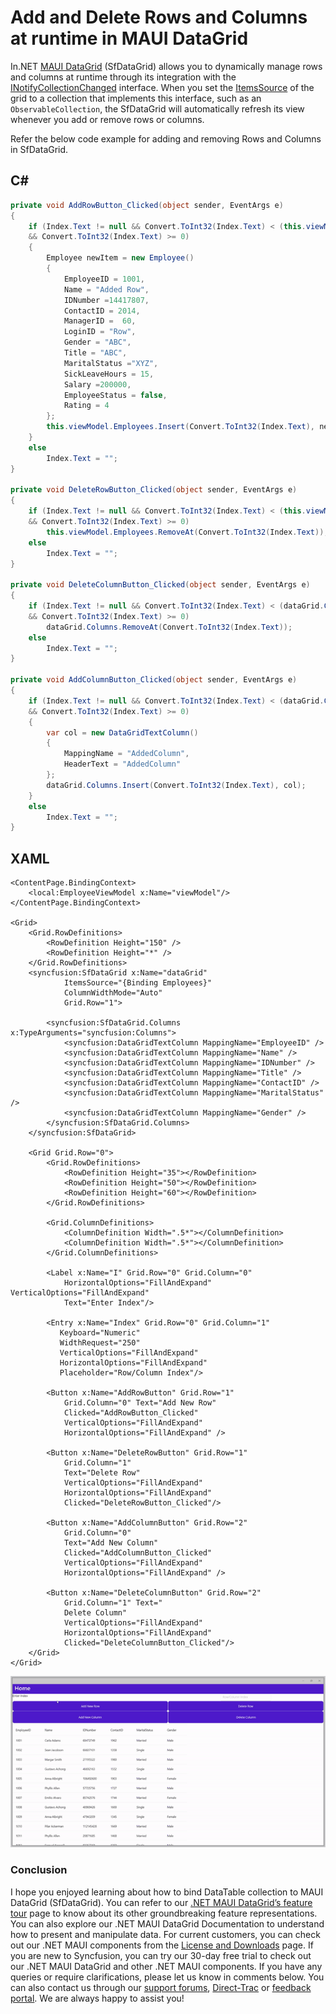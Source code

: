 # Add and Delete Rows and Columns at runtime in MAUI DataGrid
In.NET [MAUI DataGrid](https://www.syncfusion.com/maui-controls/maui-datagrid) (SfDataGrid) allows you to dynamically manage rows and columns at runtime through its integration with the [INotifyCollectionChanged](https://learn.microsoft.com/en-us/dotnet/api/system.componentmodel.inotifypropertychanged?view=net-7.0) interface. When you set the [ItemsSource](https://help.syncfusion.com/cr/maui/Syncfusion.Maui.DataGrid.SfDataGrid.html#Syncfusion_Maui_DataGrid_SfDataGrid_ItemsSource) of the grid to a collection that implements this interface, such as an `ObservableCollection`, the SfDataGrid will automatically refresh its view whenever you add or remove rows or columns.

Refer the below code example for adding and removing Rows and Columns in SfDataGrid.
## C#

```C#
private void AddRowButton_Clicked(object sender, EventArgs e)
{
    if (Index.Text != null && Convert.ToInt32(Index.Text) < (this.viewModel.Employees.Count)
    && Convert.ToInt32(Index.Text) >= 0)
    {
        Employee newItem = new Employee()
        {
            EmployeeID = 1001,
            Name = "Added Row",
            IDNumber =14417807,
            ContactID = 2014,
            ManagerID =  60,
            LoginID = "Row",
            Gender = "ABC",
            Title = "ABC",
            MaritalStatus ="XYZ",
            SickLeaveHours = 15,
            Salary =200000,
            EmployeeStatus = false,
            Rating = 4
        };
        this.viewModel.Employees.Insert(Convert.ToInt32(Index.Text), newItem);
    }
    else
        Index.Text = "";
}

private void DeleteRowButton_Clicked(object sender, EventArgs e)
{
    if (Index.Text != null && Convert.ToInt32(Index.Text) < (this.viewModel.Employees.Count)
    && Convert.ToInt32(Index.Text) >= 0)
        this.viewModel.Employees.RemoveAt(Convert.ToInt32(Index.Text));
    else
        Index.Text = "";
}

private void DeleteColumnButton_Clicked(object sender, EventArgs e)
{
    if (Index.Text != null && Convert.ToInt32(Index.Text) < (dataGrid.Columns.Count)
    && Convert.ToInt32(Index.Text) >= 0)
        dataGrid.Columns.RemoveAt(Convert.ToInt32(Index.Text));
    else
        Index.Text = "";
}

private void AddColumnButton_Clicked(object sender, EventArgs e)
{
    if (Index.Text != null && Convert.ToInt32(Index.Text) < (dataGrid.Columns.Count)
    && Convert.ToInt32(Index.Text) >= 0)
    {
        var col = new DataGridTextColumn()
        {
            MappingName = "AddedColumn",
            HeaderText = "AddedColumn"
        };
        dataGrid.Columns.Insert(Convert.ToInt32(Index.Text), col);
    }
    else
        Index.Text = "";
}
```
## XAML
```XAML
<ContentPage.BindingContext>
    <local:EmployeeViewModel x:Name="viewModel"/>
</ContentPage.BindingContext>

<Grid>
    <Grid.RowDefinitions>
        <RowDefinition Height="150" />
        <RowDefinition Height="*" />
    </Grid.RowDefinitions>
    <syncfusion:SfDataGrid x:Name="dataGrid"
            ItemsSource="{Binding Employees}"
            ColumnWidthMode="Auto"
            Grid.Row="1">

        <syncfusion:SfDataGrid.Columns x:TypeArguments="syncfusion:Columns">
            <syncfusion:DataGridTextColumn MappingName="EmployeeID" />
            <syncfusion:DataGridTextColumn MappingName="Name" />
            <syncfusion:DataGridTextColumn MappingName="IDNumber" />
            <syncfusion:DataGridTextColumn MappingName="Title" />
            <syncfusion:DataGridTextColumn MappingName="ContactID" />
            <syncfusion:DataGridTextColumn MappingName="MaritalStatus" />
            <syncfusion:DataGridTextColumn MappingName="Gender" />
        </syncfusion:SfDataGrid.Columns>
    </syncfusion:SfDataGrid>

    <Grid Grid.Row="0">
        <Grid.RowDefinitions>
            <RowDefinition Height="35"></RowDefinition>
            <RowDefinition Height="50"></RowDefinition>
            <RowDefinition Height="60"></RowDefinition>
        </Grid.RowDefinitions>

        <Grid.ColumnDefinitions>
            <ColumnDefinition Width=".5*"></ColumnDefinition>
            <ColumnDefinition Width=".5*"></ColumnDefinition>
        </Grid.ColumnDefinitions>

        <Label x:Name="I" Grid.Row="0" Grid.Column="0" 
            HorizontalOptions="FillAndExpand" VerticalOptions="FillAndExpand" 
            Text="Enter Index"/>

        <Entry x:Name="Index" Grid.Row="0" Grid.Column="1"
           Keyboard="Numeric" 
           WidthRequest="250" 
           VerticalOptions="FillAndExpand" 
           HorizontalOptions="FillAndExpand"
           Placeholder="Row/Column Index"/>

        <Button x:Name="AddRowButton" Grid.Row="1"
            Grid.Column="0" Text="Add New Row" 
            Clicked="AddRowButton_Clicked" 
            VerticalOptions="FillAndExpand" 
            HorizontalOptions="FillAndExpand" />

        <Button x:Name="DeleteRowButton" Grid.Row="1" 
            Grid.Column="1" 
            Text="Delete Row" 
            VerticalOptions="FillAndExpand" 
            HorizontalOptions="FillAndExpand" 
            Clicked="DeleteRowButton_Clicked"/>

        <Button x:Name="AddColumnButton" Grid.Row="2" 
            Grid.Column="0" 
            Text="Add New Column"
            Clicked="AddColumnButton_Clicked" 
            VerticalOptions="FillAndExpand" 
            HorizontalOptions="FillAndExpand" />

        <Button x:Name="DeleteColumnButton" Grid.Row="2"
            Grid.Column="1" Text=" 
            Delete Column"
            VerticalOptions="FillAndExpand" 
            HorizontalOptions="FillAndExpand" 
            Clicked="DeleteColumnButton_Clicked"/>
    </Grid>
</Grid>
```
![Adding and Removing rows and columns](AddingAndRemovingRowsAndColumns.gif)
### Conclusion
I hope you enjoyed learning about how to bind DataTable collection to MAUI DataGrid (SfDataGrid).
You can refer to our [.NET MAUI DataGrid’s feature tour](https://www.syncfusion.com/maui-controls/maui-datagrid) page to know about its other groundbreaking feature representations. You can also explore our .NET MAUI DataGrid Documentation to understand how to present and manipulate data.
For current customers, you can check out our .NET MAUI components from the [License and Downloads](https://www.syncfusion.com/account/downloads) page. If you are new to Syncfusion, you can try our 30-day free trial to check out our .NET MAUI DataGrid and other .NET MAUI components.
If you have any queries or require clarifications, please let us know in comments below. You can also contact us through our [support forums](https://www.syncfusion.com/forums), [Direct-Trac](https://support.syncfusion.com/account/login?ReturnUrl=%2Faccount%2Fconnect%2Fauthorize%2Fcallback%3Fclient_id%3Dc54e52f3eb3cde0c3f20474f1bc179ed%26redirect_uri%3Dhttps%253A%252F%252Fsupport.syncfusion.com%252Fagent%252Flogincallback%26response_type%3Dcode%26scope%3Dopenid%2520profile%2520agent.api%2520integration.api%2520offline_access%2520kb.api%26state%3D8db41f98953a4d9ba40407b150ad4cf2%26code_challenge%3DvwHoT64z2h21eP_A9g7JWtr3vp3iPrvSjfh5hN5C7IE%26code_challenge_method%3DS256%26response_mode%3Dquery) or [feedback portal](https://www.syncfusion.com/feedback/maui?control=sfdatagrid). We are always happy to assist you!
